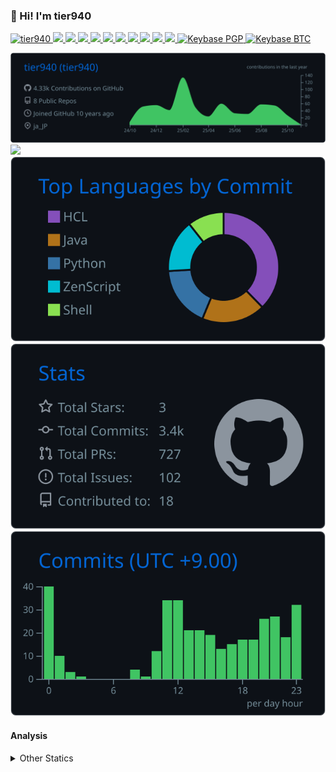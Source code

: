 ### 👋 Hi! I'm tier940

<p align="left"> 
  <a href="https://github.com/tier940/tier940/">
    <img src="https://komarev.com/ghpvc/?username=tier940" alt="tier940" />
  </a>
  <a href="http://twitter.com/tier940">
    <img height="20" src="https://img.shields.io/twitter/follow/tier940?label=Twitter&logo=twitter&style=flat" />
  </a>
  <a href="https://github.com/tier940">
    <img height="20" src="https://img.shields.io/github/followers/tier940?label=follow&logo=github&style=flat" />
  </a>
  <a href="https://www.reddit.com/user/tier940">
    <img height="20" src="https://img.shields.io/reddit/user-karma/combined/tier940?label=Reddit&logo=reddit&style=flat" />
  </a>
  <a href="https://stackoverflow.com/users/17317833/tier940">
    <img height="20" src="https://img.shields.io/stackexchange/stackoverflow/r/17317833?label=StackOverflow&logo=stack-overflow&style=flat" />
  </a>
  <a href="https://zenn.dev/tier940">
    <img height="20" src="https://zenn.badge.nikaera.com/s/tier940/likes" />
  </a>
  <a href="https://zenn.dev/tier940">
    <img height="20" src="https://zenn.badge.nikaera.com/s/tier940/followers" />
  </a>
  <a href="https://zenn.dev/tier940">
    <img height="20" src="https://zenn.badge.nikaera.com/s/tier940/articles" />
  </a>
  <a href="http://qiita.com/tier940">
    <img height="20" src="https://qiita-badge.apiapi.app/s/tier940/posts.svg" />
  </a>
  <a href="http://qiita.com/tier940">
    <img height="20" src="https://qiita-badge.apiapi.app/s/tier940/contributions.svg" />
  </a>
  <a href="https://github.com/tier940/tier940/">
    <img height="20" src="https://github.com/tier940/tier940/actions/workflows/main.yml/badge.svg" />
  </a>
  <a href="https://keybase.io/tier940">
    <img alt="Keybase PGP" src="https://img.shields.io/keybase/pgp/tier940">
  </a>
  <a href="https://keybase.io/tier940">
    <img alt="Keybase BTC" src="https://img.shields.io/keybase/btc/tier940">
  </a>
</p>

[![](https://raw.githubusercontent.com/tier940/tier940/main/profile-summary-card-output/github_dark/0-profile-details.svg)](https://github.com/vn7n24fzkq/github-profile-summary-cards)
[![](https://raw.githubusercontent.com/tier940/tier940/main/profile-summary-card-output/github_dark/1-repos-per-language.svg)](https://github.com/vn7n24fzkq/github-profile-summary-cards) [![](https://raw.githubusercontent.com/tier940/tier940/main/profile-summary-card-output/github_dark/2-most-commit-language.svg)](https://github.com/vn7n24fzkq/github-profile-summary-cards)
[![](https://raw.githubusercontent.com/tier940/tier940/main/profile-summary-card-output/github_dark/3-stats.svg)](https://github.com/vn7n24fzkq/github-profile-summary-cards) [![](https://raw.githubusercontent.com/tier940/tier940/main/profile-summary-card-output/github_dark/4-productive-time.svg)](https://github.com/vn7n24fzkq/github-profile-summary-cards)


#### Analysis
<!-- <img height="150" src="https://github.com/tier940/tier940/blob/master/images/stat.svg" alt="Alternative Text"/> -->

<details>
  <summary>Other Statics</summary>
  <!--START_SECTION:waka-->
![Code Time](http://img.shields.io/badge/Code%20Time-4%2C184%20hrs%203%20mins-blue)

**🐱 My GitHub Data** 

> 📦 32.8 kB Used in GitHub's Storage 
 > 
> 💼 Opted to Hire
 > 
> 📜 8 Public Repositories 
 > 
> 🔑 4 Private Repositories 
 > 
**I'm an Early 🐤** 

```text
🌞 Morning                155 commits         ██████░░░░░░░░░░░░░░░░░░░   22.79 % 
🌆 Daytime                284 commits         ██████████░░░░░░░░░░░░░░░   41.76 % 
🌃 Evening                188 commits         ███████░░░░░░░░░░░░░░░░░░   27.65 % 
🌙 Night                  53 commits          ██░░░░░░░░░░░░░░░░░░░░░░░   07.79 % 
```
📅 **I'm Most Productive on Friday** 

```text
Monday                   53 commits          ██░░░░░░░░░░░░░░░░░░░░░░░   07.79 % 
Tuesday                  83 commits          ███░░░░░░░░░░░░░░░░░░░░░░   12.21 % 
Wednesday                97 commits          ████░░░░░░░░░░░░░░░░░░░░░   14.26 % 
Thursday                 37 commits          █░░░░░░░░░░░░░░░░░░░░░░░░   05.44 % 
Friday                   197 commits         ███████░░░░░░░░░░░░░░░░░░   28.97 % 
Saturday                 66 commits          ██░░░░░░░░░░░░░░░░░░░░░░░   09.71 % 
Sunday                   147 commits         █████░░░░░░░░░░░░░░░░░░░░   21.62 % 
```


📊 **This Week I Spent My Time On** 

```text
🕑︎ Time Zone: Asia/Tokyo

💬 Programming Languages: 
Other                    29 hrs 54 mins      ████████████████████░░░░░   78.77 % 
Java                     7 hrs 20 mins       █████░░░░░░░░░░░░░░░░░░░░   19.35 % 
Markdown                 11 mins             ░░░░░░░░░░░░░░░░░░░░░░░░░   00.52 % 
Properties               11 mins             ░░░░░░░░░░░░░░░░░░░░░░░░░   00.49 % 
Java Properties          5 mins              ░░░░░░░░░░░░░░░░░░░░░░░░░   00.26 % 

🔥 Editors: 
Edge                     27 hrs 8 mins       ██████████████████░░░░░░░   71.51 % 
IntelliJ IDEA            7 hrs 49 mins       █████░░░░░░░░░░░░░░░░░░░░   20.60 % 
Chrome                   2 hrs 45 mins       ██░░░░░░░░░░░░░░░░░░░░░░░   07.26 % 
VS Code                  14 mins             ░░░░░░░░░░░░░░░░░░░░░░░░░   00.63 % 

💻 Operating System: 
Windows                  22 hrs 35 mins      ███████████████░░░░░░░░░░   59.51 % 
Linux                    12 hrs 36 mins      ████████░░░░░░░░░░░░░░░░░   33.23 % 
Unknown OS               2 hrs 45 mins       ██░░░░░░░░░░░░░░░░░░░░░░░   07.26 % 
```

**I Mostly Code in Java** 

```text
Java                     14 repos            ████████████░░░░░░░░░░░░░   50.00 % 
ZenScript                2 repos             ██░░░░░░░░░░░░░░░░░░░░░░░   07.14 % 
Python                   1 repo              █░░░░░░░░░░░░░░░░░░░░░░░░   03.57 % 
HTML                     1 repo              █░░░░░░░░░░░░░░░░░░░░░░░░   03.57 % 
Dockerfile               1 repo              █░░░░░░░░░░░░░░░░░░░░░░░░   03.57 % 
```



**Timeline**

![Lines of Code chart](https://raw.githubusercontent.com/tier940/tier940/main/assets/bar_graph.png)


 Last Updated on 24/07/2024 00:40:09 UTC
<!--END_SECTION:waka-->
</details>
